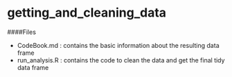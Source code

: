 # getting_and_cleaning_data

####Files

* CodeBook.md : contains the basic information about the resulting data frame
* run_analysis.R : contains the code to clean the data and get the final tidy data frame
